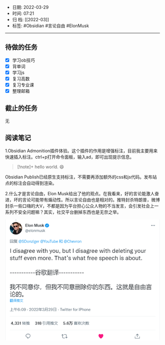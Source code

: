   - 日期: 2022-03-29
- 时间: 07:21
- 归 档: [[2022-03]]
- 标签: #Obsidian #言论自由 #ElonMusk 
---

## 待做的任务

- [x] 学习ob技巧
- [x] 背单词
- [x] 学习js
- [x] 复习高数
- [x] 复习专业课
- [x] 整理邮箱

## 截止的任务

无

## 阅读笔记

1.Obsidian Admonition插件体验。这个插件的作用是增强标注，目前我主要用来快速插入标注。ctrl+p打开命令面板，输入ad，即可出现提示信息。

> [!note]+
> hello world. 😄

Obsidian Publish已经原生支持标注，不需要再添加额外的css和js代码。发布站点的标注会自动得到渲染。

2.什么才是言论自由，Elon Musk给出了他的观点。在我看来，好的言论能激人奋进，坏的言论可能带有煽动性。所以言论自由也是相对的。推特封杀特朗普，微博封杀一些口嗨的大V，不都是因为平台担心公众人物的不当发言，会引发社会上一系列不安全问题嘛？其实，社交平台删掉东西也是无奈之举。

![](media/1tLR6HM3hWbVPyi.png)







